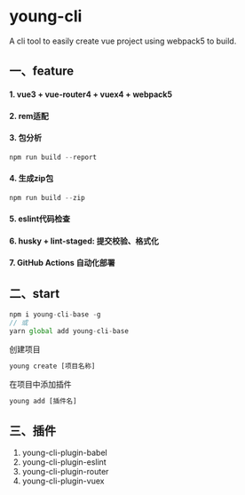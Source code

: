 # young-cli
A cli tool to easily create vue project using webpack5 to build.


## 一、feature

#### 1. vue3 + vue-router4 + vuex4 + webpack5

#### 2. rem适配
#### 3. 包分析
```js
npm run build --report
```
#### 4. 生成zip包
```js
npm run build --zip
```
#### 5. eslint代码检查

#### 6. husky + lint-staged: 提交校验、格式化
#### 7. GitHub Actions 自动化部署

## 二、start

```js
npm i young-cli-base -g
// 或
yarn global add young-cli-base
```

创建项目

```js
young create [项目名称]
```

在项目中添加插件

```js
young add [插件名]
```

## 三、插件
1. young-cli-plugin-babel
2. young-cli-plugin-eslint
3. young-cli-plugin-router
4. young-cli-plugin-vuex